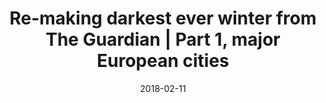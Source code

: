 ---
layout: externalpost
redirect_url: https://medium.com/@yuriymelnichuk/re-making-darkest-ever-winter-from-the-guardian-part-1-major-european-cities-f2097401d023
title: Re-making darkest ever winter from The Guardian | Part 1, major European cities
excerpt: "Test Text"
date: 2018-02-11
---